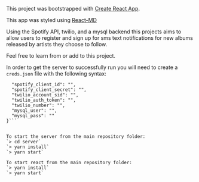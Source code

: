 This project was bootstrapped with [Create React App](https://github.com/facebookincubator/create-react-app).

This app was styled using [React-MD](https://react-md.mlaursen.com/ )

Using the Spotify API, twilio, and a mysql backend this projects aims to allow users to register and sign up for sms text notifications for new albums released by artists they choose to follow.

Feel free to learn from or add to this project.

In order to get the server to successfully run you will need to create a `creds.json` file with the following syntax:

```{
  "spotify_client_id": "",
  "spotify_client_secret": "",
  "twilio_account_sid": "",
  "twilio_auth_token": "",
  "twilio_number": "",
  "mysql_user": "",
  "mysql_pass": ""
}```


To start the server from the main repository folder:
`> cd server`
`> yarn install`
`> yarn start`

To start react from the main repository folder:
`> yarn install`
`> yarn start`